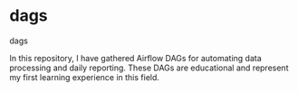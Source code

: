 # dags
dags

In this repository, I have gathered Airflow DAGs for automating data processing and daily reporting. These DAGs are educational and represent my first learning experience in this field.
